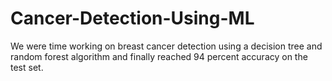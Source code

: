 # Cancer-Detection-Using-ML
We were time working on breast cancer detection using a decision tree and random forest algorithm and finally reached 94 percent accuracy on the test set.

